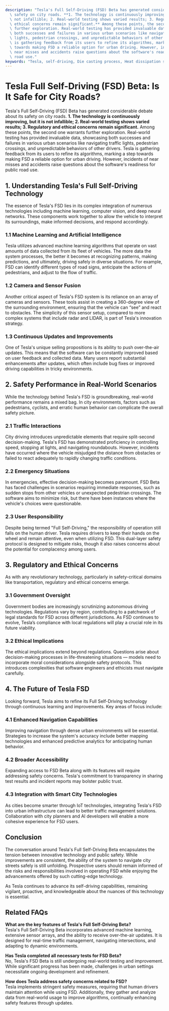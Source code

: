 ```yaml
---
description: "Tesla's Full Self-Driving (FSD) Beta has generated considerable debate about its\
  \ safety on city roads. **1. The technology is continuously improving, but it is\
  \ not infallible; 2. Real-world testing shows varied results; 3. Regulatory and\
  \ ethical concerns remain significant.** Among these points, the second one warrants\
  \ further exploration. Real-world testing has provided invaluable data, showcasing\
  \ both successes and failures in various urban scenarios like navigating traffic\
  \ lights, pedestrian crossings, and unpredictable behaviors of other drivers. Tesla\
  \ is gathering feedback from its users to refine its algorithms, marking a step\
  \ towards making FSD a reliable option for urban driving. However, incidents of\
  \ near misses and accidents raise questions about the software's readiness for public\
  \ road use."
keywords: "Tesla, self-driving, Die casting process, Heat dissipation structure"
---
```

# Tesla Full Self-Driving (FSD) Beta: Is It Safe for City Roads?

Tesla's Full Self-Driving (FSD) Beta has generated considerable debate about its safety on city roads. **1. The technology is continuously improving, but it is not infallible; 2. Real-world testing shows varied results; 3. Regulatory and ethical concerns remain significant.** Among these points, the second one warrants further exploration. Real-world testing has provided invaluable data, showcasing both successes and failures in various urban scenarios like navigating traffic lights, pedestrian crossings, and unpredictable behaviors of other drivers. Tesla is gathering feedback from its users to refine its algorithms, marking a step towards making FSD a reliable option for urban driving. However, incidents of near misses and accidents raise questions about the software's readiness for public road use.

## **1. Understanding Tesla's Full Self-Driving Technology**

The essence of Tesla's FSD lies in its complex integration of numerous technologies including machine learning, computer vision, and deep neural networks. These components work together to allow the vehicle to interpret its surroundings, make informed decisions, and respond accordingly. 

### **1.1 Machine Learning and Artificial Intelligence**

Tesla utilizes advanced machine learning algorithms that operate on vast amounts of data collected from its fleet of vehicles. The more data the system processes, the better it becomes at recognizing patterns, making predictions, and ultimately, driving safely in diverse situations. For example, FSD can identify different types of road signs, anticipate the actions of pedestrians, and adjust to the flow of traffic.

### **1.2 Camera and Sensor Fusion**

Another critical aspect of Tesla's FSD system is its reliance on an array of cameras and sensors. These tools assist in creating a 360-degree view of the surrounding environment, ensuring that the vehicle can “see” and react to obstacles. The simplicity of this sensor setup, compared to more complex systems that include radar and LIDAR, is part of Tesla's innovation strategy.

### **1.3 Continuous Updates and Improvements**

One of Tesla's unique selling propositions is its ability to push over-the-air updates. This means that the software can be constantly improved based on user feedback and collected data. Many users report substantial enhancements after updates, which often include bug fixes or improved driving capabilities in tricky environments.

## **2. Safety Performance in Real-World Scenarios**

While the technology behind Tesla's FSD is groundbreaking, real-world performance remains a mixed bag. In city environments, factors such as pedestrians, cyclists, and erratic human behavior can complicate the overall safety picture.

### **2.1 Traffic Interactions**

City driving introduces unpredictable elements that require split-second decision-making. Tesla's FSD has demonstrated proficiency in controlling speed, stopping at lights, and navigating roundabouts. However, incidents have occurred where the vehicle misjudged the distance from obstacles or failed to react adequately to rapidly changing traffic conditions.

### **2.2 Emergency Situations**

In emergencies, effective decision-making becomes paramount. FSD Beta has faced challenges in scenarios requiring immediate responses, such as sudden stops from other vehicles or unexpected pedestrian crossings. The software aims to minimize risk, but there have been instances where the vehicle's choices were questionable.

### **2.3 User Responsibility**

Despite being termed "Full Self-Driving," the responsibility of operation still falls on the human driver. Tesla requires drivers to keep their hands on the wheel and remain attentive, even when utilizing FSD. This dual-layer safety protocol is designed to mitigate risks, though it also raises concerns about the potential for complacency among users.

## **3. Regulatory and Ethical Concerns**

As with any revolutionary technology, particularly in safety-critical domains like transportation, regulatory and ethical concerns emerge.

### **3.1 Government Oversight**

Government bodies are increasingly scrutinizing autonomous driving technologies. Regulations vary by region, contributing to a patchwork of legal standards for FSD across different jurisdictions. As FSD continues to evolve, Tesla’s compliance with local regulations will play a crucial role in its future viability.

### **3.2 Ethical Implications**

The ethical implications extend beyond regulations. Questions arise about decision-making processes in life-threatening situations — models need to incorporate moral considerations alongside safety protocols. This introduces complexities that software engineers and ethicists must navigate carefully.

## **4. The Future of Tesla FSD**

Looking forward, Tesla aims to refine its Full Self-Driving technology through continuous learning and improvements. Key areas of focus include:

### **4.1 Enhanced Navigation Capabilities**

Improving navigation through dense urban environments will be essential. Strategies to increase the system's accuracy include better mapping technologies and enhanced predictive analytics for anticipating human behavior.

### **4.2 Broader Accessibility**

Expanding access to FSD Beta along with its features will require addressing safety concerns. Tesla's commitment to transparency in sharing test results and incident reports may bolster public trust.

### **4.3 Integration with Smart City Technologies**

As cities become smarter through IoT technologies, integrating Tesla's FSD into urban infrastructure can lead to better traffic management solutions. Collaboration with city planners and AI developers will enable a more cohesive experience for FSD users.

## **Conclusion**

The conversation around Tesla's Full Self-Driving Beta encapsulates the tension between innovative technology and public safety. While improvements are consistent, the ability of the system to navigate city streets safely is still unfolding. Prospective users should remain informed of the risks and responsibilities involved in operating FSD while enjoying the advancements offered by such cutting-edge technology. 

As Tesla continues to advance its self-driving capabilities, remaining vigilant, proactive, and knowledgeable about the nuances of this technology is essential.

## Related FAQs

**What are the key features of Tesla's Full Self-Driving Beta?**  
Tesla's Full Self-Driving Beta incorporates advanced machine learning, extensive sensor arrays, and the ability to receive over-the-air updates. It is designed for real-time traffic management, navigating intersections, and adapting to dynamic environments.

**Has Tesla completed all necessary tests for FSD Beta?**  
No, Tesla's FSD Beta is still undergoing real-world testing and improvement. While significant progress has been made, challenges in urban settings necessitate ongoing development and refinement.

**How does Tesla address safety concerns related to FSD?**  
Tesla implements stringent safety measures, requiring that human drivers maintain attention while using FSD. Additionally, they gather and analyze data from real-world usage to improve algorithms, continually enhancing safety features through updates.
